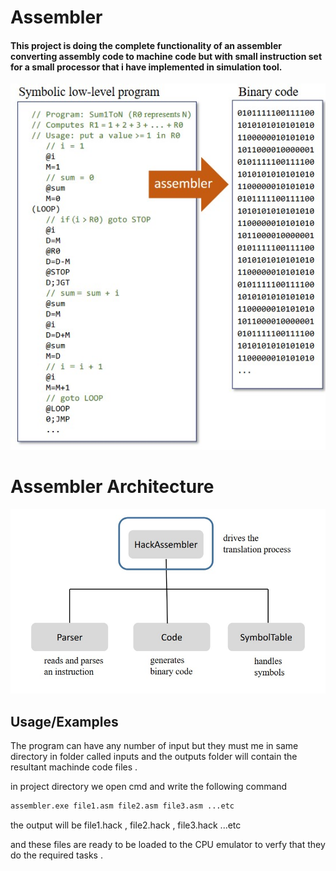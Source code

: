 
# Assembler 
 
#### This project is doing the complete functionality of an assembler converting assembly code to machine code  but with small instruction set for a small processor that i have implemented in simulation tool.

<img alt="" src="./images/Assembler.jpg"/>

# Assembler Architecture

<img alt="" src="./images/arch.jpg"/>

## Usage/Examples

The program can have any number of input but they must me in same directory in folder called inputs
and the outputs folder will contain the resultant machinde code files .

in project directory we open cmd 
and write the following command 

```bash
assembler.exe file1.asm file2.asm file3.asm ...etc
```

the output will be file1.hack , file2.hack , file3.hack ...etc

and these files are ready to be loaded to the CPU emulator to verfy that they do the required tasks .

